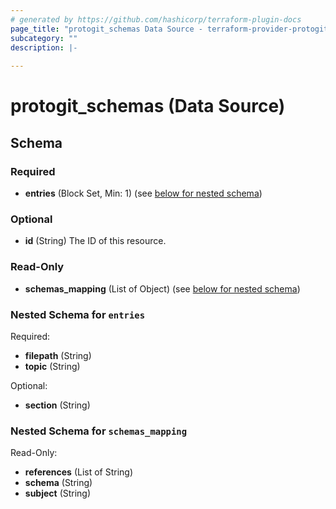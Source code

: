 ```yaml
---
# generated by https://github.com/hashicorp/terraform-plugin-docs
page_title: "protogit_schemas Data Source - terraform-provider-protogit"
subcategory: ""
description: |-
  
---
```


# protogit_schemas (Data Source)





<!-- schema generated by tfplugindocs -->
## Schema

### Required

- **entries** (Block Set, Min: 1) (see [below for nested schema](#nestedblock--entries))

### Optional

- **id** (String) The ID of this resource.

### Read-Only

- **schemas_mapping** (List of Object) (see [below for nested schema](#nestedatt--schemas_mapping))

<a id="nestedblock--entries"></a>
### Nested Schema for `entries`

Required:

- **filepath** (String)
- **topic** (String)

Optional:

- **section** (String)


<a id="nestedatt--schemas_mapping"></a>
### Nested Schema for `schemas_mapping`

Read-Only:

- **references** (List of String)
- **schema** (String)
- **subject** (String)



